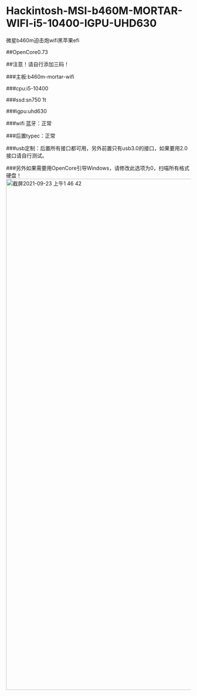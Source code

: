 # Hackintosh-MSI-b460M-MORTAR-WIFI-i5-10400-IGPU-UHD630
微星b460m迫击炮wifi黑苹果efi

##OpenCore0.73

##注意！请自行添加三码！

###主板:b460m-mortar-wifi

###cpu:i5-10400

###ssd:sn750 1t

###igpu:uhd630

###wifi 蓝牙：正常

###后置typec：正常

###usb定制：后置所有接口都可用，另外前置只有usb3.0的接口，如果要用2.0接口请自行测试。

###另外如果需要用OpenCore引导Windows，请修改此选项为0，扫喵所有格式硬盘！<img width="1392" alt="截屏2021-09-23 上午1 46 42" src="https://user-images.githubusercontent.com/71075978/134395050-2462fa28-7172-4c6b-9628-69e134103793.png">
